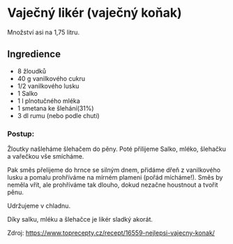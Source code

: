 # Vaječný likér (vaječný koňak)
Množství asi na 1,75 litru.

## Ingredience
- 8 žloudků
- 40 g vanilkového cukru
- 1/2 vanilkového lusku
- 1 Salko
- 1 l plnotučného mléka
- 1 smetana ke šlehání(31%)
- 3 dl rumu (nebo podle chuti)

### Postup:
Žloutky našleháme šlehačem do pěny. Poté přilijeme Salko, mléko, šlehačku a vařečkou vše smícháme.

Pak směs přelijeme do hrnce se silným dnem, přidáme dřeň z vanilkového lusku a pomalu prohříváme na mírném plameni (pořád mícháme!).
Směs by neměla vřít, ale prohříváme tak dlouho, dokud nezačne houstnout a tvořit pěnu.

Udržujeme v chladnu.

Díky salku, mléku a šlehačce je likér sladký akorát.

Zdroj: https://www.toprecepty.cz/recept/16559-nejlepsi-vajecny-konak/
